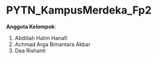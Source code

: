 # PYTN_KampusMerdeka_Fp2

**Anggota Kelompok**:
1. Abdillah Halim Hanafi
2. Achmad Arga Bimantara Akbar
3. Dea Rishanti

